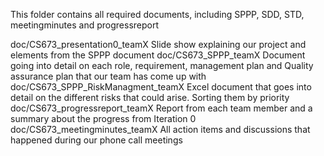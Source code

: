 This folder contains all required documents, including SPPP, SDD, STD, meetingminutes and progressreport


doc/CS673_presentation0_teamX
	Slide show explaining our project and elements from the SPPP document
doc/CS673_SPPP_teamX
	Document going into detail on each role, requirement, management plan and Quality assurance plan that our team has come up with
doc/CS673_SPPP_RiskManagment_teamX
	Excel document that goes into detail on the different risks that could arise. Sorting them by priority
doc/CS673_progressreport_teamX
	Report from each team member and a summary about the progress from Iteration 0
doc/CS673_meetingminutes_teamX
	All action items and discussions that happened during our phone call meetings
